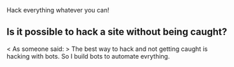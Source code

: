 Hack everything whatever you can!

## Is it possible to hack a site without being caught?
< As someone said: > The best way to hack and not getting caught is hacking with bots. So I build bots to automate evrything.
